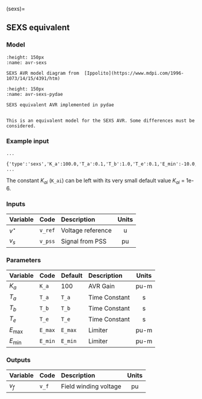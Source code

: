 (sexs)=
## SEXS equivalent

### Model

```{figure} ./sexs.png
:height: 150px
:name: avr-sexs

SEXS AVR model diagram from  [Ippolito](https://www.mdpi.com/1996-1073/14/15/4391/htm)
```

```{figure} ./sexs.svg
:height: 150px
:name: avr-sexs-pydae

SEXS equivalent AVR implemented in pydae 
```

```{warning} 

This is an equivalent model for the SEXS AVR. Some differences must be considered.
```

### Example input

```{code} 
...
 {'type':'sexs','K_a':100.0,'T_a':0.1,'T_b':1.0,'T_e':0.1,'E_min':-10.0,'E_max':10.0}
...
```

The constant $K_{ai}$ (`K_ai`) can be left with its very small default value $K_{ai}$ = 1e-6.



### Inputs

| Variable   | Code        | Description        |  Units |
| :--------- | :---------- | :----------------- | :-----:| 
| $v^\star$  | ``v_ref``   | Voltage reference  |  u     |                  
| $v_s$      | ``v_pss``   | Signal from PSS    |  pu    |              


### Parameters

| Variable   | Code        | Default   | Description    |  Units  |
| :--------- |:----------  |:--------- | :------------- | :------:| 
| $K_a$      | ``K_a``     | 100    | AVR Gain       |  pu-m   | 
| $T_a$      | ``T_a``     | ``T_a``   | Time Constant  |  s      |              
| $T_b$      | ``T_b``     | ``T_b``   | Time Constant  |  s      |             
| $T_e$      | ``T_e``     | ``T_e``   | Time Constant  |  s      |             
| $E_{\max}$ | ``E_max``   | ``E_max`` | Limiter        |  pu-m   |                 
| $E_{\min}$ | ``E_min``   | ``E_min`` | Limiter        |  pu-m   |                  


### Outputs

| Variable   | Code        | Description           |  Units  |
| :--------- | :---------- | :-------------------- |:-------:|     
| $v_f$      | ``v_f``     | Field winding voltage |  pu     | 
